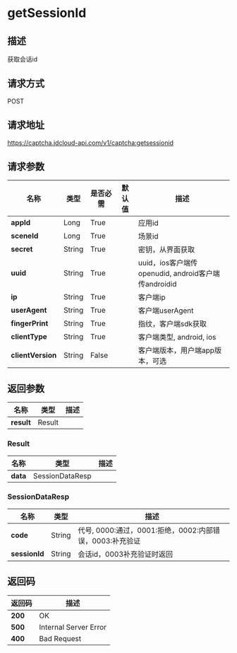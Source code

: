 # getSessionId


## 描述
获取会话id

## 请求方式
POST

## 请求地址
https://captcha.jdcloud-api.com/v1/captcha:getsessionid


## 请求参数
|名称|类型|是否必需|默认值|描述|
|---|---|---|---|---|
|**appId**|Long|True| |应用id|
|**sceneId**|Long|True| |场景id|
|**secret**|String|True| |密钥，从界面获取|
|**uuid**|String|True| |uuid，ios客户端传openudid, android客户端传androidid|
|**ip**|String|True| |客户端ip|
|**userAgent**|String|True| |客户端userAgent|
|**fingerPrint**|String|True| |指纹，客户端sdk获取|
|**clientType**|String|True| |客户端类型, android, ios|
|**clientVersion**|String|False| |客户端版本，用户端app版本，可选|


## 返回参数
|名称|类型|描述|
|---|---|---|
|**result**|Result| |

### <div id="Result">Result</div>
|名称|类型|描述|
|---|---|---|
|**data**|SessionDataResp| |
### <div id="SessionDataResp">SessionDataResp</div>
|名称|类型|描述|
|---|---|---|
|**code**|String|代号, 0000:通过，0001:拒绝，0002:内部错误，0003:补充验证|
|**sessionId**|String|会话id，0003补充验证时返回|

## 返回码
|返回码|描述|
|---|---|
|**200**|OK|
|**500**|Internal Server Error|
|**400**|Bad Request|
